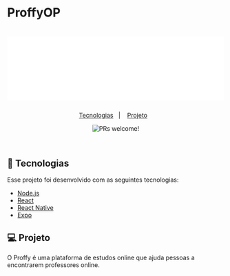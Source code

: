 # ProffyOP

<h1 align="center">
    <img alt="Proffy" title="Proffy" src="https://github.com/Freirelf/ProffyOP/blob/main/web/src/assets/images/logo.svg" />
</h1>

<p align="center">
  <a href="#rocket-tecnologias">Tecnologias</a>&nbsp;&nbsp;&nbsp;|&nbsp;&nbsp;&nbsp;
  <a href="#-projeto">Projeto</a>&nbsp;&nbsp;&nbsp;
</p>

<p align="center">
 <img src="https://github.com/rocketseat-education/nlw-02-omnistack/raw/master/.github/proffy.png" alt="PRs welcome!" />

</p>

<br>

## 🚀 Tecnologias

Esse projeto foi desenvolvido com as seguintes tecnologias:

- [Node.js](https://nodejs.org/en/)
- [React](https://reactjs.org)
- [React Native](https://facebook.github.io/react-native/)
- [Expo](https://expo.io/)

## 💻 Projeto

O Proffy é uma plataforma de estudos online que ajuda pessoas a encontrarem professores online.

